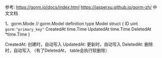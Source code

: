 参考: 
  https://gorm.io/docs/index.html
  https://jasperxu.github.io/gorm-zh/ 中文文档

1、gorm.Mode
// gorm.Model definition
type Model struct {
  ID        uint `gorm:"primary_key"`
  CreatedAt time.Time
  UpdatedAt time.Time
  DeletedAt *time.Time
}

CreatedAt: 创建时，自动写入
UpdatedAt: 更新时，自动写入
DeletedAt: 删除时，自动写入 （有了DeletedAt， table会执行软删除）
